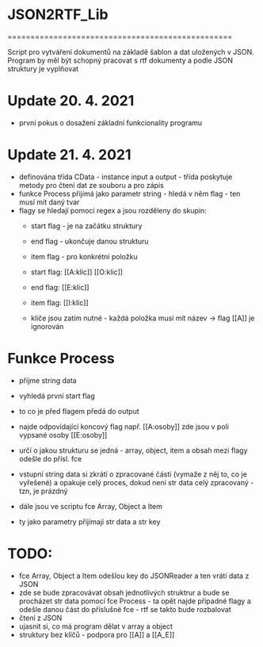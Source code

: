 # JSON2RTF_Lib
=================================================

Script pro vytváření dokumentů na základě šablon a dat uložených v JSON.
Program by měl být schopný pracovat s rtf dokumenty a podle JSON struktury je vyplňovat


Update 20. 4. 2021
=================================================
- první pokus o dosažení základní funkcionality programu


Update 21. 4. 2021
=================================================
- definována třída CData - instance input a output - třída poskytuje metody pro čtení dat
  ze souboru a pro zápis
- funkce Process přijímá jako parametr string - hledá v něm flag - ten musí mít daný tvar
- flagy se hledají pomocí regex a jsou rozděleny do skupin:
  - start flag - je na začátku struktury
  - end flag - ukončuje danou strukturu
  - item flag - pro konkrétní položku

  - start flag: [[A:klic]] [[O:klic]]
  - end flag: [[E:klic]]
  - item flag: [[I:klic]]

  - kliče jsou zatím nutné - každá položka musí mít název -> flag [[A]] je ignorován

Funkce Process
================
- přijme string data
- vyhledá první start flag
- to co je před flagem předá do output
- najde odpovídající koncový flag např. [[A:osoby]] zde jsou v poli vypsané osoby [[E:osoby]]
- určí o jakou strukturu se jedná - array, object, item a obsah mezi flagy odešle do přísl. fce
- vstupní string data si zkrátí o zpracované části (vymaže z něj to, co je vyřešené) a 
  opakuje celý proces, dokud není str data celý zpracovaný - tzn, je prázdný

- dále jsou ve scriptu fce Array, Object a Item
- ty jako parametry přijímají str data a str key

TODO:
================
- fce Array, Object a Item odešlou key do JSONReader a ten vrátí data z JSON
- zde se bude zpracovávat obsah jednotlivých struktrur a bude se procházet str data pomocí fce
  Process - ta opět najde případné flagy a odešle danou část do příslušné fce - rtf se takto bude rozbalovat
- čtení z JSON
- ujasnit si, co má program dělat v array a object
- struktury bez klíčů - podpora pro [[A]] a [[A_E]]
